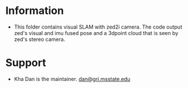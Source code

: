 # Information
  - This folder contains visual SLAM with zed2i camera. The code output zed's visual and imu fused pose and a 3dpoint cloud that is seen by zed's stereo camera.
# Support
  - Kha Dan is the maintainer. dan@gri.msstate.edu
